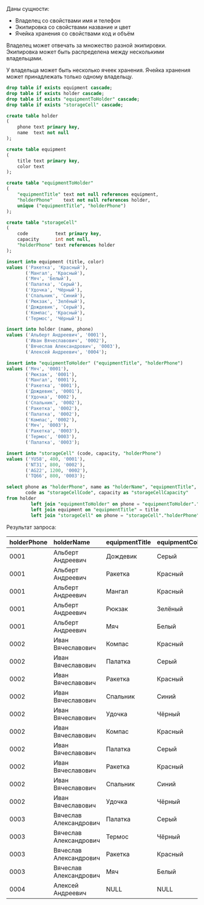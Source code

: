 ﻿Даны сущности:
* Владелец со свойствами имя и телефон
* Экипировка со свойствами название и цвет
* Ячейка хранения со свойствами код и объём

Владелец может отвечать за множество разной экипировки. Экипировка может быть
распределена между несколькими владельцами.

У владельца может быть несколько ячеек хранения. Ячейка хранения 
может принадлежать только одному владельцу.

```sql
drop table if exists equipment cascade;
drop table if exists holder cascade;
drop table if exists "equipmentToHolder" cascade;
drop table if exists "storageCell" cascade;

create table holder
(
    phone text primary key,
    name  text not null
);

create table equipment
(
    title text primary key,
    color text
);

create table "equipmentToHolder"
(
    "equipmentTitle" text not null references equipment,
    "holderPhone"    text not null references holder,
    unique ("equipmentTitle", "holderPhone")
);

create table "storageCell"
(
    code          text primary key,
    capacity      int not null,
    "holderPhone" text references holder
);

insert into equipment (title, color)
values ('Ракетка', 'Красный'),
       ('Мангал', 'Красный'),
       ('Мяч', 'Белый'),
       ('Палатка', 'Серый'),
       ('Удочка', 'Чёрный'),
       ('Спальник', 'Синий'),
       ('Рюкзак', 'Зелёный'),
       ('Дождевик', 'Серый'),
       ('Компас', 'Красный'),
       ('Термос', 'Чёрный');

insert into holder (name, phone)
values ('Альберт Андреевич', '0001'),
       ('Иван Вячеславович', '0002'),
       ('Вячеслав Александрович', '0003'),
       ('Алексей Андреевич', '0004');

insert into "equipmentToHolder" ("equipmentTitle", "holderPhone")
values ('Мяч', '0001'),
       ('Рюкзак', '0001'),
       ('Мангал', '0001'),
       ('Ракетка', '0001'),
       ('Дождевик', '0001'),
       ('Удочка', '0002'),
       ('Спальник', '0002'),
       ('Ракетка', '0002'),
       ('Палатка', '0002'),
       ('Компас', '0002'),
       ('Мяч', '0003'),
       ('Ракетка', '0003'),
       ('Термос', '0003'),
       ('Палатка', '0003');

insert into "storageCell" (code, capacity, "holderPhone")
values ('YU58', 400, '0001'),
       ('NT31', 800, '0002'),
       ('AG22', 1200, '0002'),
       ('TQ66', 800, '0003');

select phone as "holderPhone", name as "holderName", "equipmentTitle", color as "equipmentColor",
       code as "storageCellCode", capacity as "storageCellCapacity"
from holder
         left join "equipmentToHolder" on phone = "equipmentToHolder"."holderPhone"
         left join equipment on "equipmentTitle" = title
         left join "storageCell" on phone = "storageCell"."holderPhone";
```

Результат запроса:

| holderPhone | holderName             | equipmentTitle | equipmentColor | storageCellCode | storageCellCapacity |
|:------------|:-----------------------|:---------------|:---------------|:----------------|:--------------------|
| 0001        | Альберт Андреевич      | Дождевик       | Серый          | YU58            | 400                 |
| 0001        | Альберт Андреевич      | Ракетка        | Красный        | YU58            | 400                 |
| 0001        | Альберт Андреевич      | Мангал         | Красный        | YU58            | 400                 |
| 0001        | Альберт Андреевич      | Рюкзак         | Зелёный        | YU58            | 400                 |
| 0001        | Альберт Андреевич      | Мяч            | Белый          | YU58            | 400                 |
| 0002        | Иван Вячеславович      | Компас         | Красный        | NT31            | 800                 |
| 0002        | Иван Вячеславович      | Палатка        | Серый          | NT31            | 800                 |
| 0002        | Иван Вячеславович      | Ракетка        | Красный        | NT31            | 800                 |
| 0002        | Иван Вячеславович      | Спальник       | Синий          | NT31            | 800                 |
| 0002        | Иван Вячеславович      | Удочка         | Чёрный         | NT31            | 800                 |
| 0002        | Иван Вячеславович      | Компас         | Красный        | AG22            | 1200                |
| 0002        | Иван Вячеславович      | Палатка        | Серый          | AG22            | 1200                |
| 0002        | Иван Вячеславович      | Ракетка        | Красный        | AG22            | 1200                |
| 0002        | Иван Вячеславович      | Спальник       | Синий          | AG22            | 1200                |
| 0002        | Иван Вячеславович      | Удочка         | Чёрный         | AG22            | 1200                |
| 0003        | Вячеслав Александрович | Палатка        | Серый          | TQ66            | 800                 |
| 0003        | Вячеслав Александрович | Термос         | Чёрный         | TQ66            | 800                 |
| 0003        | Вячеслав Александрович | Ракетка        | Красный        | TQ66            | 800                 |
| 0003        | Вячеслав Александрович | Мяч            | Белый          | TQ66            | 800                 |
| 0004        | Алексей Андреевич      | NULL           | NULL           | NULL            | NULL                |
